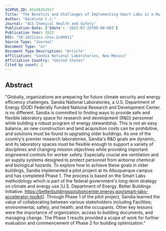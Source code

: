 ```yaml
---
SCOPUS_ID: 85146352917
Title: "The Benefits and Challenges of Implementing Smart Labs in a Multipurpose Research Laboratory Building: Undertaking a Pilot Project at Sandia National Laboratories"
Author: "Backlund C.J."
Journal: "ACS Chemical Health and Safety"
Publication Date: {'$date': '2022-07-25T00:00:00Z'}
Publication Year: 2022
DOI: "10.1021/acs.chas.2c00011"
Source Type: "Journal"
Document Type: "ar"
Document Type Description: "Article"
Affiliation: "Sandia National Laboratories, New Mexico"
Affiliation Country: "United States"
Cited by count: 2
---
```


## Abstract
"Globally, organizations are preparing for future climate security and energy efficiency challenges. Sandia National Laboratories, a U.S. Department of Energy (DOE) Federally Funded National Research and Development Center, is no different. Sandia is committed to finding ways to provide safe and flexible laboratory space for research and development (R&D) personnel while building a robust program of energy stewardship. This is not an easy balance, as new construction and land acquisition costs can be prohibitive, and solutions must be found in upgrading older buildings. As one of the country's premier research laboratories, Sandia's R&D goals are dynamic, and its laboratory spaces must be flexible enough to support a variety of disciplines and changing mission objectives while providing important engineered controls for worker safety. Especially crucial are ventilation and air supply systems designed to protect personnel from airborne chemical and biological hazards. To explore how to achieve these goals in older buildings, Sandia implemented a pilot project at its Albuquerque campus and has completed Phase 1. The process is based on the Smart Labs methodology which is part of the federal government's long-term strategy on climate and energy use [U.S. Department of Energy. Better Buildings Initiative. https://betterbuildingssolutioncenter.energy.gov/smart-labs-accelerator-toolkit]. Through Phase 1 of the pilot project, Sandia learned the value of collaborating between various stakeholders including Facilities; environmental, safety, and health; and the occupants. Other key lessons were the importance of organization, access to building documents, and managing change. The Phase 1 results provided a scope of work for further evaluation and commencement of Phase 2 for building optimization."
